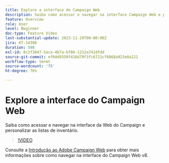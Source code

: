 ```yaml
---
title: Explore a interface do Campaign Web
description: Saiba como acessar e navegar na interface Campaign Web e personalizar as listas de inventário. Descubra o Assistente de conhecimento habilitado por IA.
feature: Overview
role: User
level: Beginner
doc-type: Feature Video
last-substantial-update: 2023-11-29T00:00:00Z
jira: KT-14388
duration: 598
exl-id: 8c2f3847-5aca-4b7a-bf86-1212a741dfdd
source-git-commit: ef04d9359f416d70f3fc6721cf6868a923e0a121
workflow-type: tm+mt
source-wordcount: '75'
ht-degree: 76%

---
```


# Explore a interface do Campaign Web

Saiba como acessar e navegar na interface da Web do Campaign e personalizar as listas de inventário.

>[!VIDEO](https://video.tv.adobe.com/v/3427278/?learn=on)

Consulte a [Introdução ao Adobe Campaign Web](https://experienceleague.adobe.com/docs/campaign-web/v8/start/get-started.html?lang=pt-BR) para obter mais informações sobre como navegar na interface do Campaign Web v8.
